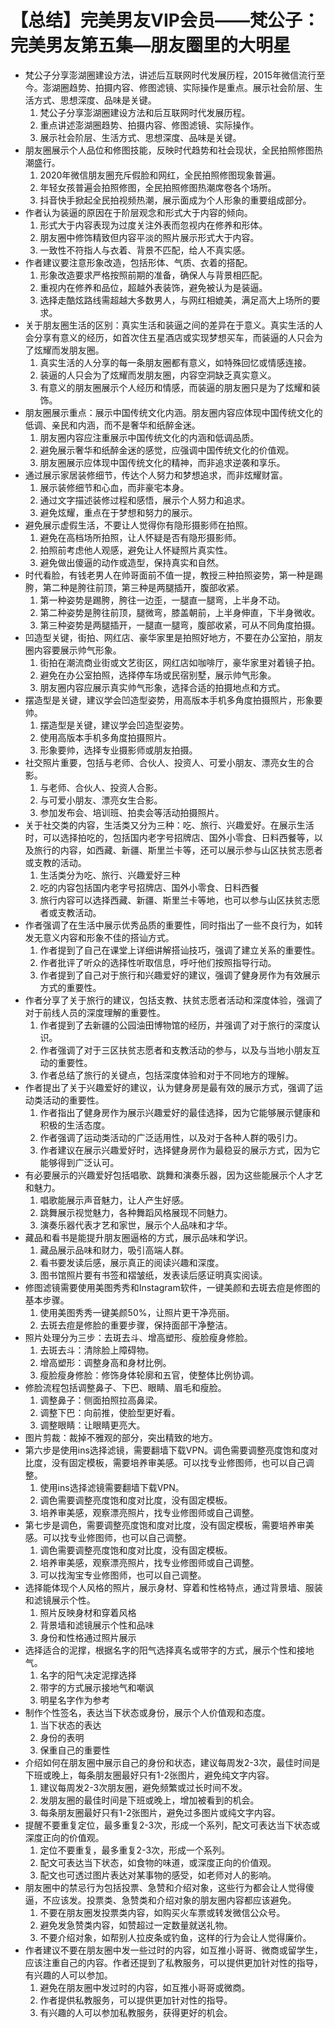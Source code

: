 # 【总结】完美男友VIP会员——梵公子：完美男友第五集—朋友圈里的大明星

-   梵公子分享澎湖圈建设方法，讲述后互联网时代发展历程，2015年微信流行至今。澎湖圈趋势、拍摄内容、修图滤镜、实际操作是重点。展示社会阶层、生活方式、思想深度、品味是关键。
    1.  梵公子分享澎湖圈建设方法和后互联网时代发展历程。
    2.  重点讲述澎湖圈趋势、拍摄内容、修图滤镜、实际操作。
    3.  展示社会阶层、生活方式、思想深度、品味是关键。
-   朋友圈展示个人品位和修图技能，反映时代趋势和社会现状，全民拍照修图热潮盛行。
    1.  2020年微信朋友圈充斥假脸和网红，全民拍照修图现象普遍。
    2.  年轻女孩普遍会拍照修图，全民拍照修图热潮席卷各个场所。
    3.  抖音快手掀起全民拍视频热潮，展示面成为个人形象的重要组成部分。
-   作者认为装逼的原因在于阶层观念和形式大于内容的倾向。
    1.  形式大于内容表现为过度关注外表而忽视内在修养和形体。
    2.  朋友圈中修饰精致但内容平淡的照片展示形式大于内容。
    3.  一致性不符指人与衣着、背景不匹配，给人不真实感。
-   作者建议要注意形象改造，包括形体、气质、衣着的搭配。
    1.  形象改造要求严格按照前期的准备，确保人与背景相匹配。
    2.  重视内在修养和品位，超越外表装饰，避免被认为是装逼。
    3.  选择走酷炫路线需超越大多数男人，与网红相媲美，满足高大上场所的要求。
-   关于朋友圈生活的区别：真实生活和装逼之间的差异在于意义。真实生活的人会分享有意义的经历，如首次住五星酒店或实现梦想买车，而装逼的人只会为了炫耀而发朋友圈。
    1.  真实生活的人分享的每一条朋友圈都有意义，如特殊回忆或情感连接。
    2.  装逼的人只会为了炫耀而发朋友圈，内容空洞缺乏真实意义。
    3.  有意义的朋友圈展示个人经历和情感，而装逼的朋友圈只是为了炫耀和装饰。
-   朋友圈展示重点：展示中国传统文化内涵。朋友圈内容应体现中国传统文化的低调、亲民和内涵，而不是奢华和纸醉金迷。
    1.  朋友圈内容应注重展示中国传统文化的内涵和低调品质。
    2.  避免展示奢华和纸醉金迷的感觉，应强调中国传统文化的价值观。
    3.  朋友圈展示应体现中国传统文化的精神，而非追求逆袭和享乐。
-   通过展示家居装修细节，传达个人努力和梦想追求，而非炫耀财富。
    1.  展示装修细节和心血，而非豪宅本身。
    2.  通过文字描述装修过程和感悟，展示个人努力和追求。
    3.  避免炫耀，重点在于梦想和努力的展示。
-   避免展示虚假生活，不要让人觉得你有隐形摄影师在拍照。
    1.  避免在高档场所拍照，让人怀疑是否有隐形摄影师。
    2.  拍照前考虑他人观感，避免让人怀疑照片真实性。
    3.  避免做出傻逼的动作或造型，保持真实和自然。
-   时代看脸，有钱老男人在帅哥面前不值一提，教授三种拍照姿势，第一种是踢胯，第二种是胯往前顶，第三种是两腿插开，腹部收紧。
    1.  第一种姿势是踢胯，胯往一边歪，一腿直一腿弯，上半身不动。
    2.  第二种姿势是胯往前顶，腿微弯，膝盖朝前，上半身伸直，下半身微收。
    3.  第三种姿势是两腿插开，一腿直一腿弯，腹部收紧，可从不同角度拍摄。
-   凹造型关键，街拍、网红店、豪华家里是拍照好地方，不要在办公室拍，朋友圈内容要展示帅气形象。
    1.  街拍在潮流商业街或文艺街区，网红店如咖啡厅，豪华家里对着镜子拍。
    2.  避免在办公室拍照，选择停车场或民宿别墅，展示帅气形象。
    3.  朋友圈内容应展示真实帅气形象，选择合适的拍摄地点和方式。
-   摆造型是关键，建议学会凹造型姿势，用高版本手机多角度拍摄照片，形象要帅。
    1.  摆造型是关键，建议学会凹造型姿势。
    2.  使用高版本手机多角度拍摄照片。
    3.  形象要帅，选择专业摄影师或朋友拍摄。
-   社交照片重要，包括与老师、合伙人、投资人、可爱小朋友、漂亮女生的合影。
    1.  与老师、合伙人、投资人合影。
    2.  与可爱小朋友、漂亮女生合影。
    3.  参加发布会、培训班、拍卖会等活动拍摄照片。
-   关于社交类的内容，生活类又分为三种：吃、旅行、兴趣爱好。在展示生活时，可以选择拍吃的，包括国内老字号招牌店、国外小零食、日料西餐等，以及旅行的内容，如西藏、新疆、斯里兰卡等，还可以展示参与山区扶贫志愿者或支教的活动。
    1.  生活类分为吃、旅行、兴趣爱好三种
    2.  吃的内容包括国内老字号招牌店、国外小零食、日料西餐
    3.  旅行内容可以选择西藏、新疆、斯里兰卡等地，也可以参与山区扶贫志愿者或支教活动。
-   作者强调了在生活中展示优秀品质的重要性，同时指出了一些不良行为，如转发无意义内容和形象不佳的搭讪方式。
    1.  作者提到了自己在课堂上详细讲解搭讪技巧，强调了建立关系的重要性。
    2.  作者批评了听众的选择性听取信息，呼吁他们按照指导行动。
    3.  作者提到了自己对于旅行和兴趣爱好的建议，强调了健身房作为有效展示方式的重要性。
-   作者分享了关于旅行的建议，包括支教、扶贫志愿者活动和深度体验，强调了对于前线人员的深度理解的重要性。
    1.  作者提到了去新疆的公园油田博物馆的经历，并强调了对于旅行的深度认识。
    2.  作者强调了对于三区扶贫志愿者和支教活动的参与，以及与当地小朋友互动的重要性。
    3.  作者总结了旅行的关键点，包括深度体验和对于不同地方的理解。
-   作者提出了关于兴趣爱好的建议，认为健身房是最有效的展示方式，强调了运动类活动的重要性。
    1.  作者指出了健身房作为展示兴趣爱好的最佳选择，因为它能够展示健康和积极的生活态度。
    2.  作者强调了运动类活动的广泛适用性，以及对于各种人群的吸引力。
    3.  作者建议在展示兴趣爱好时，选择健身房作为最稳妥的展示方式，因为它能够得到广泛认可。
-   有必要展示的兴趣爱好包括唱歌、跳舞和演奏乐器，因为这些能展示个人才艺和魅力。
    1.  唱歌能展示声音魅力，让人产生好感。
    2.  跳舞展示视觉魅力，各种舞蹈风格展现不同魅力。
    3.  演奏乐器代表才艺和家世，展示个人品味和才华。
-   藏品和看书是能提升朋友圈逼格的方式，展示品味和学识。
    1.  藏品展示品味和财力，吸引高端人群。
    2.  看书要发读后感，展示真正的阅读兴趣和深度。
    3.  图书馆照片要有书签和褶皱纸，发表读后感证明真实阅读。
-   修图滤镜需要使用美图秀秀和Instagram软件，一键美颜和去斑去痘是修图的基本步骤。
    1.  使用美图秀秀一键美颜50%，让照片更干净亮丽。
    2.  去斑去痘是修脸的重要步骤，保持面部干净整洁。
-   照片处理分为三步：去斑去斗、增高塑形、瘦脸瘦身修脸。
    1.  去斑去斗：清除脸上障碍物。
    2.  增高塑形：调整身高和身材比例。
    3.  瘦脸瘦身修脸：修饰身体轮廓和五官，使整体比例协调。
-   修脸流程包括调整鼻子、下巴、眼睛、眉毛和瘦脸。
    1.  调整鼻子：侧面拍照拉高鼻梁。
    2.  调整下巴：向前推，使脸型更好看。
    3.  调整眼睛：让眼睛更亮大。
-   图片剪裁：裁掉不雅观的部分，突出精致的地方。
-   第六步是使用ins选择滤镜，需要翻墙下载VPN。调色需要调整亮度饱和度对比度，没有固定模板，需要培养审美感。可以找专业修图师，也可以自己调整。
    1.  使用ins选择滤镜需要翻墙下载VPN。
    2.  调色需要调整亮度饱和度对比度，没有固定模板。
    3.  培养审美感，观察漂亮照片，找专业修图师或自己调整。
-   第七步是调色，需要调整亮度饱和度对比度，没有固定模板，需要培养审美感。可以找专业修图师，也可以自己调整。
    1.  调色需要调整亮度饱和度对比度，没有固定模板。
    2.  培养审美感，观察漂亮照片，找专业修图师或自己调整。
    3.  可以找淘宝专业修图师，也可以自己调整。
-   选择能体现个人风格的照片，展示身材、穿着和性格特点，通过背景墙、服装和滤镜展示个性。
    1.  照片反映身材和穿着风格
    2.  背景墙和滤镜展示个性和品味
    3.  身份和性格通过照片展示
-   选择适合的泥撑，根据名字的阳气选择真名或带字的方式，展示个性和接地气。
    1.  名字的阳气决定泥撑选择
    2.  带字的方式展示接地气和嘲讽
    3.  明星名字作为参考
-   制作个性签名，表达当下状态或身份，展示个人价值观和态度。
    1.  当下状态的表达
    2.  身份的表明
    3.  保重自己的重要性
-   介绍如何在朋友圈中展示自己的身份和状态，建议每周发2-3次，最佳时间是下班或晚上，每条朋友圈最好只有1-2张图片，避免纯文字内容。
    1.  建议每周发2-3次朋友圈，避免频繁或过长时间不发。
    2.  发朋友圈的最佳时间是下班或晚上，增加被看到的机会。
    3.  每条朋友圈最好只有1-2张图片，避免过多图片或纯文字内容。
-   提醒不要重复定位，最多重复2-3次，形成一个系列，配文可表达当下状态或深度正向的价值观。
    1.  定位不要重复，最多重复2-3次，形成一个系列。
    2.  配文可表达当下状态，如食物的味道，或深度正向的价值观。
    3.  配文也可透过图片表达对某事物的感受，如老师对人的影响。
-   朋友圈中的禁忌行为包括投票、急赞和介绍对象，这些行为都会让人觉得傻逼，不应该发。投票类、急赞类和介绍对象的朋友圈内容都应该避免。
    1.  不要在朋友圈发投票类内容，如购买火车票或转发微信公众号。
    2.  避免发急赞类内容，如赞超过一定数量就送礼物。
    3.  不要介绍对象，如帮别人拉皮条或钓鱼，这样的行为会让人觉得廉价。
-   作者建议不要在朋友圈中发一些过时的内容，如互推小哥哥、微商或留学生，应该注重自己的内容。作者还提到了私教服务，可以提供更加针对性的指导，有兴趣的人可以参加。
    1.  避免在朋友圈中发过时的内容，如互推小哥哥或微商。
    2.  作者提供私教服务，可以提供更加针对性的指导。
    3.  有兴趣的人可以参加私教服务，获得更好的机会。